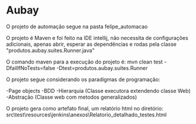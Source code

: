 # Aubay

O projeto de automação segue na pasta felipe_automacao

O projeto é Maven e foi feito na IDE intellij, não necessita de configurações adicionais, apenas abrir, esperar as dependências e rodas pela classe "produtos.aubay.suites.Runner.java"

O comando maven para a execução do projeto é: mvn clean test -DfailIfNoTests=false -Dtest=produtos.aubay.suites.Runner

O projeto segue considerando os paradigmas de programação:

-Page objects
-BDD
-Hierarquia (Classe executora extendendo classe Web)
-Abstração (Classe web com metodos generalizados)

O projeto gera como artefato final, um relatório html no diretório: src\test\resources\jenkins\anexos\Relatorio_detalhado_testes.html
